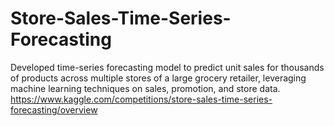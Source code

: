 # Store-Sales-Time-Series-Forecasting
Developed time-series forecasting model to predict unit sales for thousands of products across multiple stores of a large grocery retailer, leveraging machine learning techniques on sales, promotion, and store data.
https://www.kaggle.com/competitions/store-sales-time-series-forecasting/overview
